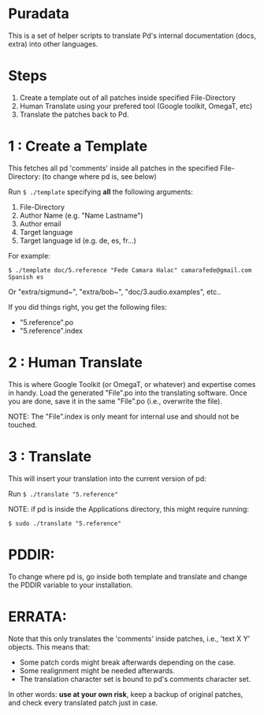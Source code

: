 # Puradata

This is a set of helper scripts to translate Pd's internal documentation (docs, extra) into other languages.

# Steps

1. Create a template out of all patches inside specified File-Directory
2. Human Translate using your prefered tool (Google toolkit, OmegaT, etc)
3. Translate the patches back to Pd.

# 1 : Create a Template

This fetches all pd 'comments' inside all patches in the specified File-Directory: (to change where pd is, see below)

Run  `$ ./template` specifying **all** the following arguments:

1. File-Directory
2. Author Name (e.g. \"Name Lastname\") 
3. Author email
4. Target language
5. Target language id (e.g. de, es, fr...)

For example:

``$ ./template doc/5.reference "Fede Camara Halac" camarafede@gmail.com Spanish es``

Or "extra/sigmund~", "extra/bob~", "doc/3.audio.examples", etc..

If you did things right, you get the following files:

* "5.reference".po
* "5.reference".index

# 2 : Human Translate

This is where Google Toolkit (or OmegaT, or whatever) and expertise comes in handy. Load the generated "File".po into the translating software. Once you are done, save it in the same "File".po (i.e., overwrite the file). 

NOTE: The "File".index is only meant for internal use and should not be touched.

# 3 : Translate

This will insert your translation into the current version of pd:

Run  `$ ./translate "5.reference"`

NOTE: if pd is inside the Applications directory, this might require running:

`$ sudo ./translate "5.reference"`

# PDDIR:

To change where pd is, go inside both template and translate and change the PDDIR variable to your installation.

# ERRATA:

Note that this only translates the 'comments' inside patches, i.e., 'text X Y' objects. This means that:

* Some patch cords might break afterwards depending on the case.
* Some realignment might be needed afterwards.
* The translation character set is bound to pd's comments character set.

In other words: **use at your own risk**, keep a backup of original patches, and check every translated patch just in case. 
